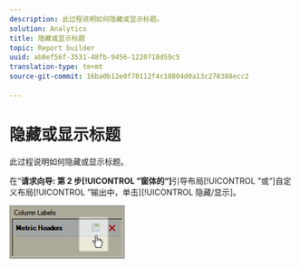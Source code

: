```yaml
---
description: 此过程说明如何隐藏或显示标题。
solution: Analytics
title: 隐藏或显示标题
topic: Report builder
uuid: ab0ef56f-3531-48fb-9456-1220718d59c5
translation-type: tm+mt
source-git-commit: 16ba0b12e0f70112f4c10804d0a13c278388ecc2

---
```



# 隐藏或显示标题

此过程说明如何隐藏或显示标题。

在“**请求向导: 第 2 步[!UICONTROL ”窗体的“]**&#x200B;引导布局[!UICONTROL ”或“]自定义布局[!UICONTROL ”输出中，单击][!UICONTROL 隐藏/显示]。

![](assets/hide_show_header.png)

